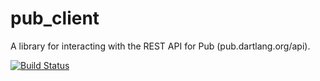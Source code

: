 # pub_client
A library for interacting with the REST API for Pub (pub.dartlang.org/api).

[![Build Status](https://travis-ci.org/jimsimon/pub_client.svg?branch=master)](https://travis-ci.org/jimsimon/pub_client)